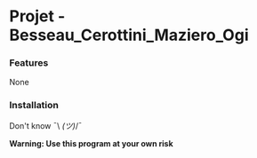 # Projet - Besseau_Cerottini_Maziero_Ogi

### Features

None

### Installation

Don't know  ¯\ _(ツ)_/¯

**Warning: Use this program at your own risk**
